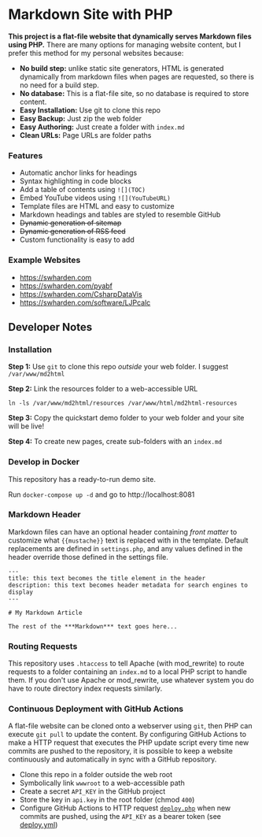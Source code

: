 # Markdown Site with PHP

**This project is a flat-file website that dynamically serves Markdown files using PHP.** There are many options for managing website content, but I prefer this method for my personal websites because:
* **No build step:** unlike static site generators, HTML is generated dynamically from markdown files when pages are requested, so there is no need for a build step.
* **No database:** This is a flat-file site, so no database is required to store content.
* **Easy Installation:** Use git to clone this repo
* **Easy Backup:** Just zip the web folder
* **Easy Authoring:** Just create a folder with `index.md`
* **Clean URLs:** Page URLs are folder paths

### Features
* Automatic anchor links for headings
* Syntax highlighting in code blocks
* Add a table of contents using `![](TOC)`
* Embed YouTube videos using `![](YouTubeURL)`
* Template files are HTML and easy to customize
* Markdown headings and tables are styled to resemble GitHub
* ~~Dynamic generation of sitemap~~
* ~~Dynamic generation of RSS feed~~
* Custom functionality is easy to add

### Example Websites
* https://swharden.com
* https://swharden.com/pyabf
* https://swharden.com/CsharpDataVis
* https://swharden.com/software/LJPcalc

## Developer Notes

### Installation

**Step 1:** Use `git` to clone this repo _outside_ your web folder. I suggest `/var/www/md2html`

**Step 2:** Link the resources folder to a web-accessible URL

```
ln -ls /var/www/md2html/resources /var/www/html/md2html-resources
```

**Step 3:** Copy the quickstart demo folder to your web folder and your site will be live!

**Step 4:** To create new pages, create sub-folders with an `index.md`

### Develop in Docker

This repository has a ready-to-run demo site. 

Run `docker-compose up -d` and go to http://localhost:8081

### Markdown Header

Markdown files can have an optional header containing _front matter_ to customize what `{{mustache}}` text is replaced with in the template. Default replacements are defined in `settings.php`, and any values defined in the header override those defined in the settings file.

```
---
title: this text becomes the title element in the header
description: this text becomes header metadata for search engines to display
---

# My Markdown Article

The rest of the ***Markdown*** text goes here...
```

### Routing Requests

This repository uses `.htaccess` to tell Apache (with mod_rewrite) to route requests to a folder containing an `index.md` to a local PHP script to handle them. If you don't use Apache or mod_rewrite, use whatever system you do have to route directory index requests similarly.

### Continuous Deployment with GitHub Actions

A flat-file website can be cloned onto a webserver using `git`, then PHP can execute `git pull` to update the content. By configuring GitHub Actions to make a HTTP request that executes the PHP update script every time new commits are pushed to the repository, it is possible to keep a website continuously and automatically in sync with a GitHub repository.

* Clone this repo in a folder outside the web root
* Symbolically link `wwwroot` to a web-accessible path
* Create a secret `API_KEY` in the GitHub project
* Store the key in `api.key` in the root folder (chmod `400`)
* Configure GitHub Actions to HTTP request [`deploy.php`](tools/deploy.php) when new commits are pushed, using the `API_KEY` as a bearer token (see [deploy.yml](tools/deploy.yml))